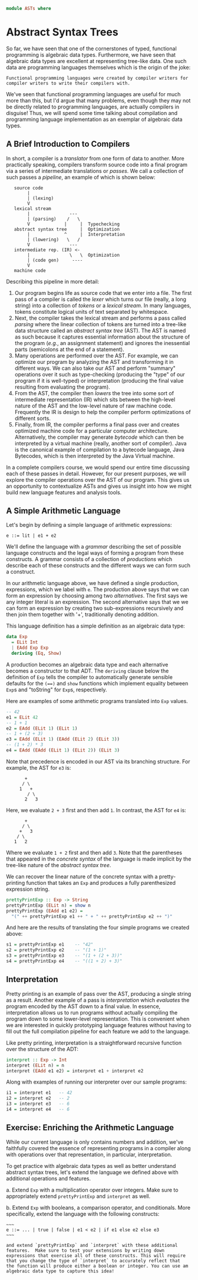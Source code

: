 ~~~haskell
module ASTs where
~~~

Abstract Syntax Trees
=====================

So far, we have seen that one of the cornerstones of typed, functional
programming is algebraic data types.  Furthermore, we have seen that algebraic
data types are excellent at representing tree-like data.  One such data are
programming languages themselves which is the origin of the joke:

    Functional programming languages were created by compiler writers for
    compiler writers to write their compilers with.

We've seen that functional programming languages are useful for much more than
this, but I'd argue that many problems, even though they may not be directly
related to programming languages, are actually compilers in disguise!  Thus, we
will spend some time talking about compilation and programming language
implementation as an exemplar of algebraic data types.

A Brief Introduction to Compilers
---------------------------------

In short, a compiler is a *translator* from one form of data to another.
More practically speaking, compilers transform source code into a final
program via a series of intermediate translations or *passes*.  We call a
collection of such passes a _pipeline_, an example of which is shown below:

~~~
   source code
        |
        | (lexing)
        V
   lexical stream
        |               ---
        | (parsing)    /   \
        V             |     |  Typechecking
   abstract syntax tree     |  Optimization
        |             ^     |  Interpretation
        | (lowering)   \   /
        V               ---
   intermediate rep. (IR) <-
        |               \   \  Optimization
        | (code gen)     ----
        V
   machine code
~~~

Describing this pipeline in more detail:

1.  Our program begins life as source code that we enter into a file. The
    first pass of a compiler is called the _lexer_ which turns our file
    (really, a long string) into a collection of _tokens_ or a
    _lexical stream_. In many languages, tokens constitute logical units of
    text separated by whitespace.
2.  Next, the compiler takes the lexical stream and performs a pass called
    _parsing_ where the linear collection of tokens are turned into a tree-like
    data structure called an _abstract syntax tree_ (AST).  The AST is named as
    such because it captures essential information about the structure of the
    program (_e.g._, an assignment statement) and ignores the inessential parts
    (semicolons at the end of a statement).
3.  Many operations are performed over the AST.  For example, we can optimize
    our program by analyzing the AST and transforming it in different ways. We
    can also take our AST and perform "summary" operations over it such as
    type-checking (producing the "type" of our program if it is well-typed) or
    interpretation (producing the final value resulting from evaluating the
    program).
4.  From the AST, the compiler then _lowers_ the tree into some sort of
    intermediate representation (IR) which sits between the high-level nature
    of the AST and the low-level nature of raw machine code.  Frequently the
    IR is design to help the compiler perform optimizations of different
    sorts.
5.  Finally, from IR, the compiler performs a final pass over and creates
    optimized machine code for a particular computer architecture.
    Alternatively, the compiler may generate *bytecode* which can then be
    interpreted by a virtual machine (really, another sort of compiler). Java
    is the canonical example of compilation to a bytecode language, Java
    Bytecodes, which is then interpreted by the Java Virtual machine.

In a complete compilers course, we would spend our entire time discussing
each of these passes in detail.  However, for our present purposes, we will
explore the compiler operations over the AST of our program.  This gives us
an opportunity to contextualize ASTs and gives us insight into how we might
build new language features and analysis tools.

A Simple Arithmetic Language
----------------------------

Let's begin by defining a simple language of arithmetic expressions:

~~~
e ::= lit | e1 + e2
~~~

We'll define the language with a _grammar_ describing the set of possible
language constructs and the legal ways of forming a program from these
constructs.  A grammar consists of a collection of _productions_ which describe
each of these constructs and the different ways we can form such a construct.

In our arithmetic language above, we have defined a single production,
expressions, which we label with `e`.  The production above says that we can
form an expression by choosing among two _alternatives_.  The first says we any
integer literal is an expression.  The second alternative says that we we can
form an expression by creating two sub-expressions recursively and then join
them together with '+', traditionally denoting addition.

This language definition has a simple definition as an algebraic data type:

~~~haskell
data Exp
  = ELit Int
  | EAdd Exp Exp
  deriving (Eq, Show)
~~~

A production becomes an algebraic data type and each alternative becomes a
constructor to that ADT.  The `deriving` clause below the definition of
`Exp` tells the compiler to automatically generate sensible defaults for
the `(==)` and `show` functions which implement equality between `Exp`s and
"toString" for `Exp`s, respectively.

Here are examples of some arithmetic programs translated into `Exp` values.

~~~haskell
-- 42
e1 = ELit 42
-- 1 + 1
e2 = EAdd (ELit 1) (ELit 1)
-- 1 + (2 + 3)
e3 = EAdd (ELit 1) (EAdd (ELit 2) (ELit 3))
-- (1 + 2) * 3
e4 = EAdd (EAdd (ELit 1) (ELit 2)) (ELit 3)
~~~

Note that precedence is encoded in our AST via its branching structure.  For
example, the AST for `e3` is:

~~~
       +
      / \
     1   +
        / \
       2   3
~~~

Here, we evaluate `2 + 3` first and then add `1`. In contrast, the AST for
`e4` is:

~~~
       +
      / \
     +   3
    / \
   1   2
~~~

Where we evaluate `1 + 2` first and then add `3`. Note that the parentheses
that appeared in the _concrete syntax_ of the language is made implicit by
the tree-like nature of the _abstract syntax tree_.

We can recover the linear nature of the concrete syntax with a pretty-printing
function that takes an `Exp` and produces a fully parenthesized expression
string.

~~~haskell
prettyPrintExp :: Exp -> String
prettyPrintExp (ELit n) = show n
prettyPrintExp (EAdd e1 e2) =
  "(" ++ prettyPrintExp e1 ++ " + " ++ prettyPrintExp e2 ++ ")"
~~~

And here are the results of translating the four simple programs we created
above:

~~~haskell
s1 = prettyPrintExp e1    -- "42"
s2 = prettyPrintExp e2    -- "(1 + 1)"
s3 = prettyPrintExp e3    -- "(1 + (2 + 3))"
s4 = prettyPrintExp e4    -- "((1 + 2) + 3)"
~~~

Interpretation
--------------

Pretty printing is an example of pass over the AST, producing a single string
as a result.  Another example of a pass is _interpretation_ which *evaluates*
the program encoded by the AST down to a final value.  In essence,
interpretation allows us to run programs without actually compiling the program
down to some lower-level representation.  This is convenient when we are
interested in quickly prototyping language features without having to fill out
the full compilation pipeline for each feature we add to the language.

Like pretty printing, interpretation is a straightforward recursive function
over the structure of the ADT:

~~~haskell
interpret :: Exp -> Int
interpret (ELit n) = n
interpret (EAdd e1 e2) = interpret e1 + interpret e2
~~~

Along with examples of running our interpreter over our sample programs:

~~~haskell
i1 = interpret e1   -- 42
i2 = interpret e2   -- 2
i3 = interpret e3   -- 6
i4 = interpret e4   -- 6
~~~

Exercise: Enriching the Arithmetic Language
-------------------------------------------

While our current language is only contains numbers and addition, we've
faithfully covered the essence of representing programs in a compiler along
with operations over that representation, in particular, interpretation.

To get practice with algebraic data types as well as better understand
abstract syntax trees, let's extend the language we defined above with
additional operations and features.

a.  Extend `Exp` with a multiplication operator over integers.  Make sure
    to appropriately extend `prettyPrintExp` and `interpret` as well.

b.  Extend `Exp` with booleans, a comparison operator, and conditionals.
    More specifically, extend the language with the following constructs:

    ~~~
    e ::= ... | true | false | e1 < e2 | if e1 else e2 else e3
    ~~~

    and extend `prettyPrintExp` and `interpret` with these additional
    features.  Make sure to test your extensions by writing down
    expressions that exercise all of these constructs. This will require
    that you change the type of `interpret` to accurately reflect that
    the function will produce either a boolean or integer. You can use am
    algebraic data type to capture this idea!
